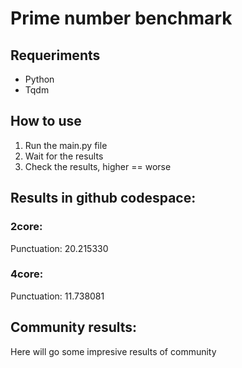 # Prime number benchmark

## Requeriments
* Python
* Tqdm
## How to use
1. Run the main.py file
2. Wait for the results
3. Check the results, higher == worse

## Results in github codespace:
### 2core:
Punctuation: 20.215330
### 4core:
Punctuation: 11.738081
## Community results:
Here will go some impresive results of community
